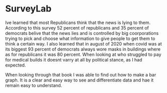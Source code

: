 # SurveyLab

Ive learned that most Republicans think that the news is lying to them. According to this survey 52 percent of republicans and 35 percent of democrats belive that the news lies and is controlled by big coorporations trying to pick and choose what information to give people to get them to think a certain way. I also learned that in august of 2020 when covid was at its biggest 93 percent of democrats always wore masks in buildings where as for republicans it was 80 percent. When looking at who struggled to pay for medical builds it doesnt varry at all by political stance, as I had expected.

When looking through that book I was able to find out how to make a bar graph. It is a clear and easy way to see and differentiate data and hae it remain easy to understand.
